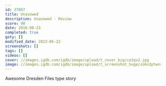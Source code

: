 ```yaml
---
id: 27867
title: Unavowed
description: Unavowed - Review
score: 90
date: 2018-08-23
completed: true
goty: []
modified_date: 2023-05-22
screenshots: []
tags: []
videos: []
cover: //images.igdb.com/igdb/image/upload/t_cover_big/co1qv2.jpg
image: //images.igdb.com/igdb/image/upload/t_screenshot_huge/zo6u3ptwnrynlecimobt.jpg
---
```

Awesome Dresden Files type story